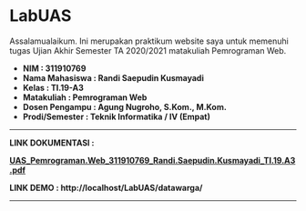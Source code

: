 # LabUAS
Assalamualaikum. Ini merupakan praktikum website saya untuk memenuhi tugas Ujian Akhir Semester TA 2020/2021 matakuliah Pemrograman Web.<b>
- NIM : 311910769<b>
- Nama Mahasiswa : Randi Saepudin Kusmayadi<b>
- Kelas : TI.19-A3<b>
- Matakuliah : Pemrograman Web<b>
- Dosen Pengampu : Agung Nugroho, S.Kom., M.Kom.<b>
- Prodi/Semester : Teknik Informatika / IV (Empat)</b>
<tr><hr>
LINK DOKUMENTASI :
  
[UAS_Pemrograman.Web_311910769_Randi.Saepudin.Kusmayadi_TI.19.A3.pdf](https://github.com/randisaeyadi16/LabUAS/files/6859453/UAS_Pemrograman.Web_311910769_Randi.Saepudin.Kusmayadi_TI.19.A3.pdf)<br>


LINK DEMO : http://localhost/LabUAS/datawarga/
<hr>

